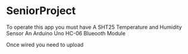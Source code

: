 # SeniorProject
To operate this app you must have
  A SHT25 Temperature and Humidity Sensor 
  An Arduino Uno
  HC-06 Blueooth Module

Once wired you need to upload 
